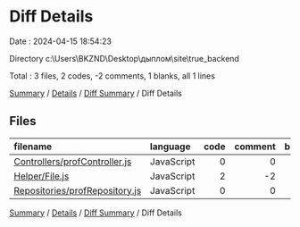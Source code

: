 # Diff Details

Date : 2024-04-15 18:54:23

Directory c:\\Users\\BKZND\\Desktop\\дыплом\\site\\true_backend

Total : 3 files,  2 codes, -2 comments, 1 blanks, all 1 lines

[Summary](results.md) / [Details](details.md) / [Diff Summary](diff.md) / Diff Details

## Files
| filename | language | code | comment | blank | total |
| :--- | :--- | ---: | ---: | ---: | ---: |
| [Controllers/profController.js](/Controllers/profController.js) | JavaScript | 0 | 0 | -1 | -1 |
| [Helper/File.js](/Helper/File.js) | JavaScript | 2 | -2 | 0 | 0 |
| [Repositories/profRepository.js](/Repositories/profRepository.js) | JavaScript | 0 | 0 | 2 | 2 |

[Summary](results.md) / [Details](details.md) / [Diff Summary](diff.md) / Diff Details
